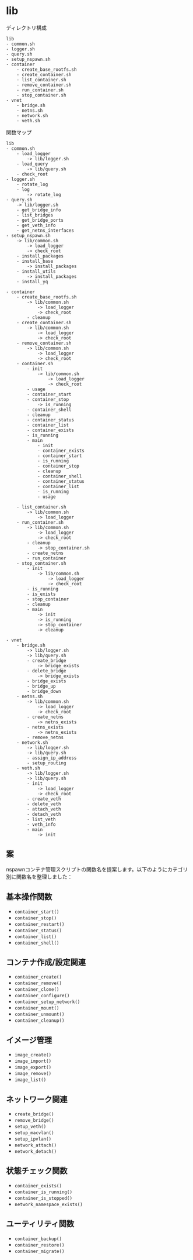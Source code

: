 # lib

ディレクトリ構成
```
lib
- common.sh
- logger.sh
- query.sh
- setup_nspawn.sh
- container
    - create_base_rootfs.sh
    - create_container.sh
    - list_container.sh
    - remove_container.sh
    - run_container.sh
    - stop_container.sh
- vnet
    - bridge.sh
    - netns.sh
    - network.sh
    - veth.sh
```


関数マップ
```
lib
- common.sh
    - load_logger
        -> lib/logger.sh
    - load_query
        -> lib/query.sh
    - check_root
- logger.sh
    - rotate_log
    - log
        -> rotate_log
- query.sh
    -> lib/logger.sh
    - get_bridge_info
    - list_bridges
    - get_bridge_ports
    - get_veth_info
    - get_netns_interfaces
- setup_nspawn.sh
    -> lib/common.sh
        -> load_logger
        -> check_root
    - install_packages
    - install_base
        -> install_packages
    - install_utils
        -> install_packages
    - install_yq

- container
    - create_base_rootfs.sh
        -> lib/common.sh
            -> load_logger
            -> check_root
        - cleanup
    - create_container.sh
        -> lib/common.sh
            -> load_logger
            -> check_root
    - remove_container.sh
        -> lib/common.sh
            -> load_logger
            -> check_root
    - container.sh
        - init
            -> lib/common.sh
                -> load_logger
                -> check_root
        - usage
        - container_start
        - container_stop
            -> is_running
        - container_shell
        - cleanup
        - container_status
        - container_list
        - container_exists
        - is_running
        - main
            - init
            - container_exists
            - container_start
            - is_running
            - container_stop
            - cleanup
            - container_shell
            - container_status
            - container_list
            - is_running
            - usage

    - list_container.sh
        -> lib/common.sh
            -> load_logger
    - run_container.sh
        -> lib/common.sh
            -> load_logger
            -> check_root
        - cleanup
            -> stop_container.sh
        - create_netns
        - run_container
    - stop_container.sh
        - init
            -> lib/common.sh
                -> load_logger
                -> check_root
        - is_running
        - is_exists
        - stop_container
        - cleanup
        - main
            -> init
            -> is_running
            -> stop_container
            -> cleanup

- vnet
    - bridge.sh
        -> lib/logger.sh
        -> lib/query.sh
        - create_bridge
            -> bridge_exists
        - delete_bridge
            -> bridge_exists
        - bridge_exists
        - bridge_up
        - bridge_down
    - netns.sh
        -> lib/common.sh
            -> load_logger
            -> check_root
        - create_netns
            -> netns_exists
        - netns_exists
            -> netns_exists
        - remove_netns
    - network.sh
        -> lib/logger.sh
        -> lib/query.sh
        - assign_ip_address
        - setup_routing
    - veth.sh
        -> lib/logger.sh
        -> lib/query.sh
        - init
            -> load_logger
            -> check_root
        - create_veth
        - delete_veth
        - attach_veth
        - detach_veth
        - list_veth
        - veth_info
        - main
            -> init
```


## 案

nspawnコンテナ管理スクリプトの関数名を提案します。以下のようにカテゴリ別に関数名を整理しました：

## 基本操作関数
- `container_start()`
- `container_stop()`
- `container_restart()`
- `container_status()`
- `container_list()`
- `container_shell()`

## コンテナ作成/設定関連
- `container_create()`
- `container_remove()`
- `container_clone()`
- `container_configure()`
- `container_setup_network()`
- `container_mount()`
- `container_unmount()`
- `container_cleanup()`

## イメージ管理
- `image_create()`
- `image_import()`
- `image_export()`
- `image_remove()`
- `image_list()`

## ネットワーク関連
- `create_bridge()`
- `remove_bridge()`
- `setup_veth()`
- `setup_macvlan()`
- `setup_ipvlan()`
- `network_attach()`
- `network_detach()`

## 状態チェック関数
- `container_exists()`
- `container_is_running()`
- `container_is_stopped()`
- `network_namespace_exists()`

## ユーティリティ関数
- `container_backup()`
- `container_restore()`
- `container_migrate()`

